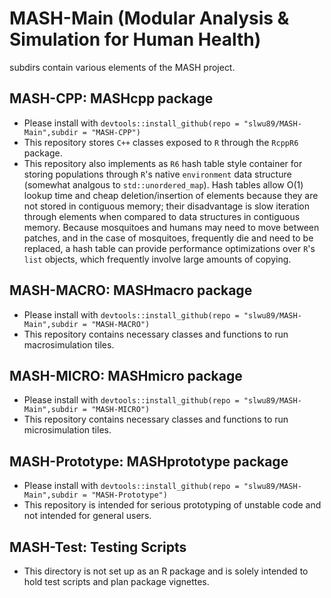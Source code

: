 # MASH-Main (Modular Analysis & Simulation for Human Health)

 subdirs contain various elements of the MASH project.



## MASH-CPP: MASHcpp package
* Please install with `devtools::install_github(repo = "slwu89/MASH-Main",subdir = "MASH-CPP")`
* This repository stores `C++` classes exposed to `R` through the `RcppR6` package.
* This repository also implements as `R6` hash table style container for storing populations through `R`'s native `environment` data structure (somewhat analgous to `std::unordered_map`). Hash tables allow O(1) lookup time and cheap deletion/insertion of elements because they are not stored in contiguous memory; their disadvantage is slow iteration through elements when compared to data structures in contiguous memory. Because mosquitoes and humans may need to move between patches, and in the case of mosquitoes, frequently die and need to be replaced, a hash table can provide performance optimizations over `R`'s `list` objects, which frequently involve large amounts of copying.

## MASH-MACRO: MASHmacro package
* Please install with `devtools::install_github(repo = "slwu89/MASH-Main",subdir = "MASH-MACRO")`
* This repository contains necessary classes and functions to run macrosimulation tiles.

## MASH-MICRO: MASHmicro package
* Please install with `devtools::install_github(repo = "slwu89/MASH-Main",subdir = "MASH-MICRO")`
* This repository contains necessary classes and functions to run microsimulation tiles.

## MASH-Prototype: MASHprototype package
 * Please install with `devtools::install_github(repo = "slwu89/MASH-Main",subdir = "MASH-Prototype")`
 * This repository is intended for serious prototyping of unstable code and not intended for general users.
 
 ## MASH-Test: Testing Scripts
  * This directory is not set up as an R package and is solely intended to hold test scripts and plan package vignettes. 

